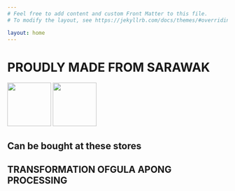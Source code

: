 ```yaml
---
# Feel free to add content and custom Front Matter to this file.
# To modify the layout, see https://jekyllrb.com/docs/themes/#overriding-theme-defaults

layout: home
---
```

<div>
    <div class="main-title">
        <lottie-player src="{{ "/assets/animation/home_product.json" | relative_url }}" background="transparent" speed="1"  direction="1" mode="normal" autoplay></lottie-player>
        <h1 >PROUDLY MADE FROM SARAWAK</h1>
        <div class="logo-list">
            <img src="{{"/assets/images/halal-logo.png" | relative_url}}" style="height : 100px"/>
            <img src="{{"/assets/images/produk-muslim.png" | relative_url}}" style="height : 100px">
        </div>
    </div>
    <div class="store-list-div">
        <div class="content-wrapper">
            <h2>Can be bought at these stores</h2>
            <div>
            </div>
        </div>
    </div>
    <div>
        <div>
         <h2> TRANSFORMATION OFGULA APONG PROCESSING </h2>
        </div>
    </div>
</div>